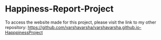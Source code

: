 # Happiness-Report-Project

To access the website made for this project, please visit the link to my other repository: https://github.com/varshavarsha/varshavarsha.github.io-HapppinessProject


